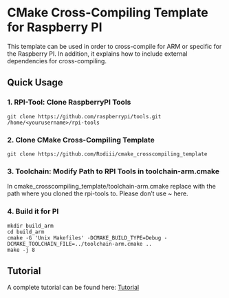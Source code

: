 # CMake Cross-Compiling Template for Raspberry PI

This template can be used in order to cross-compile for ARM or specific for the Raspberry PI. In addition, it explains how to include external dependencies for cross-compiling.

## Quick Usage
### 1. RPI-Tool: Clone RaspberryPI Tools

```
git clone https://github.com/raspberrypi/tools.git /home/<yourusername>/rpi-tools
```

### 2. Clone CMake Cross-Compiling Template

```
git clone https://github.com/Rodiii/cmake_crosscompiling_template
```

### 3. Toolchain: Modify Path to RPI Tools in toolchain-arm.cmake

In cmake_crosscompiling_template/toolchain-arm.cmake replace <path-to-raspberrypi-tools> with the path where you cloned the rpi-tools to. Please don’t use ~ here.

### 4. Build it for PI

```
mkdir build_arm
cd build_arm
cmake -G 'Unix Makefiles' -DCMAKE_BUILD_TYPE=Debug -DCMAKE_TOOLCHAIN_FILE=../toolchain-arm.cmake ..
make -j 8
```

## Tutorial

A complete tutorial can be found here: [Tutorial](https://rothech.com/cmake-cross-compiling-for-dummies)
